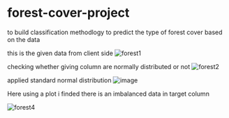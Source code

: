 # forest-cover-project
to build classification methodlogy to predict the type of forest cover based on  the data


this is the given data from client side 
![forest1](https://user-images.githubusercontent.com/90147513/153174963-5aafad35-230d-4883-a955-1c96ccbfe855.PNG)

checking whether giving column are normally distributed  or not
![forest2](https://user-images.githubusercontent.com/90147513/153176240-7234d8c8-f948-482a-9749-d7d6d9210318.PNG)


applied standard normal distribution
![image](https://user-images.githubusercontent.com/90147513/153177022-bcfdb638-4f90-47ad-9a12-30959c4cc1b8.png)


Here using a plot i finded there is an imbalanced data in target column

![forest4](https://user-images.githubusercontent.com/90147513/153177456-f429f5c2-3772-4ab2-9e39-4c0721966cec.PNG)

